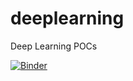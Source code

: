 # deeplearning
Deep Learning POCs

[![Binder](https://mybinder.org/badge_logo.svg)](https://mybinder.org/v2/gh/tv3141/deeplearning/HEAD?urlpath=%2Fvoila%2Frender%2Fdemo.ipynb)

